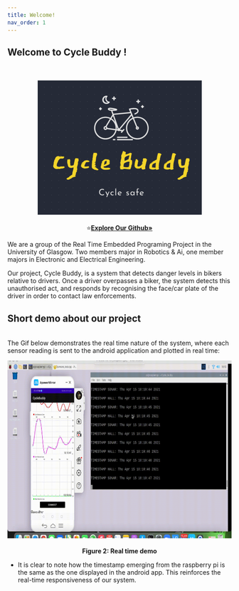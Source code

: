 ```yaml
---
title: Welcome!
nav_order: 1
---
```

## Welcome to Cycle Buddy !
<p align="center">
    <br><br>
    <img src="images/Logo.png" alt="Logo" >
    <br><br>
    ⭐️<a href="https://github.com/OmarJabri7/Cycle_Buddy"><strong>Explore Our Github»</strong></a>
</p>

We are a group of the Real Time Embedded Programing Project in the University of Glasgow.  Two members major in Robotics & Ai, one member majors in Electronic and Electrical Engineering.<br>

Our project, Cycle Buddy, is a system that detects danger levels in bikers relative to drivers. Once a driver overpasses a biker, the system detects this unauthorised act, and responds by recognising the face/car plate of the driver in order to contact law enforcements. <br />

## Short demo about our project
<br>
The Gif below demonstrates the real time nature of the system, where each sensor reading is sent to the android application and plotted in real time:
  <p align="center">
    <img height = 400 src="images/real-time-nature.gif">
    <br><br>    
    <b>Figure 2: Real time demo</b>    
  </p>
  
* It is clear to note how the timestamp emerging from the raspberry pi is the same as the one displayed in the android app. This reinforces the real-time responsiveness of our system.
